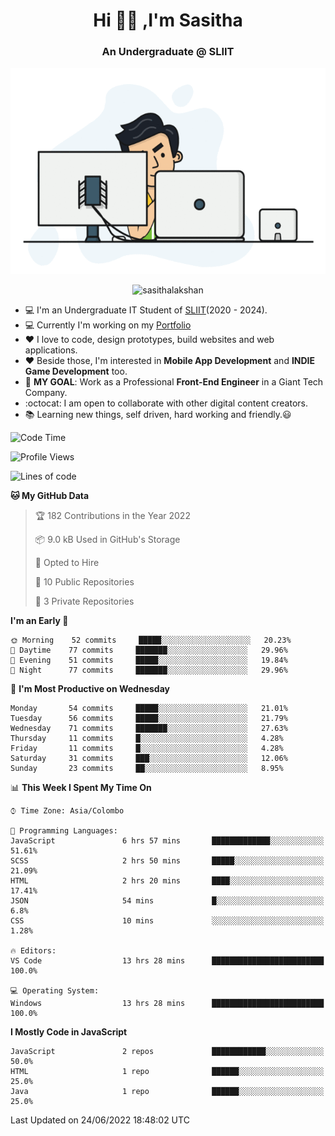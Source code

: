 <h1 align="center">Hi 🙋‍♂️ ,I'm Sasitha</h1>
<!--<h3 align="center">💻An Passionate Junior Trainee Software Developer based on Sri Lanka</h3>-->

<h3 align="center">An Undergraduate @ SLIIT</h3>

<p align="center">
  <img width="540" height="330" src="https://github.com/SasithaLakshan/SasithaLakshan/blob/main/dev.gif">
</p>
<p align="center"> <img src="https://komarev.com/ghpvc/?username=sasithalakshan&label=Profile%20views&color=0e75b6&style=flat" alt="sasithalakshan" /> </p>

- :computer: I'm an Undergraduate IT Student of [SLIIT](https://www.sliit.lk)(2020 - 2024).
- :computer: Currently I'm working on my <a href="https://SasithaLakshan.github.io" target="_blank">Portfolio</a>
- :heart: I love to code, design prototypes, build websites and web applications.
- :heart: Beside those, I'm interested in **Mobile App Development** and **INDIE Game Development** too.
- :electric_plug: **MY GOAL**: Work as a Professional **Front-End Engineer** in a Giant Tech Company.
- :octocat: I am open to collaborate with other digital content creators.
- :books: Learning new things, self driven, hard working and friendly.:smiley:

<!-- <h3 align="left">Tech Stack I'm Using</h3> -->
<!--START_SECTION:waka-->
![Code Time](http://img.shields.io/badge/Code%20Time-0%20secs-blue)

![Profile Views](http://img.shields.io/badge/Profile%20Views-0-blue)

![Lines of code](https://img.shields.io/badge/From%20Hello%20World%20I%27ve%20Written-4%20Thousand%20lines%20of%20code-blue)

**🐱 My GitHub Data** 

> 🏆 182 Contributions in the Year 2022
 > 
> 📦 9.0 kB Used in GitHub's Storage 
 > 
> 💼 Opted to Hire
 > 
> 📜 10 Public Repositories 
 > 
> 🔑 3 Private Repositories  
 > 
**I'm an Early 🐤** 

```text
🌞 Morning    52 commits     █████░░░░░░░░░░░░░░░░░░░░   20.23% 
🌆 Daytime    77 commits     ███████░░░░░░░░░░░░░░░░░░   29.96% 
🌃 Evening    51 commits     █████░░░░░░░░░░░░░░░░░░░░   19.84% 
🌙 Night      77 commits     ███████░░░░░░░░░░░░░░░░░░   29.96%

```
📅 **I'm Most Productive on Wednesday** 

```text
Monday       54 commits     █████░░░░░░░░░░░░░░░░░░░░   21.01% 
Tuesday      56 commits     █████░░░░░░░░░░░░░░░░░░░░   21.79% 
Wednesday    71 commits     ███████░░░░░░░░░░░░░░░░░░   27.63% 
Thursday     11 commits     █░░░░░░░░░░░░░░░░░░░░░░░░   4.28% 
Friday       11 commits     █░░░░░░░░░░░░░░░░░░░░░░░░   4.28% 
Saturday     31 commits     ███░░░░░░░░░░░░░░░░░░░░░░   12.06% 
Sunday       23 commits     ██░░░░░░░░░░░░░░░░░░░░░░░   8.95%

```


📊 **This Week I Spent My Time On** 

```text
⌚︎ Time Zone: Asia/Colombo

💬 Programming Languages: 
JavaScript               6 hrs 57 mins       █████████████░░░░░░░░░░░░   51.61% 
SCSS                     2 hrs 50 mins       █████░░░░░░░░░░░░░░░░░░░░   21.09% 
HTML                     2 hrs 20 mins       ████░░░░░░░░░░░░░░░░░░░░░   17.41% 
JSON                     54 mins             █░░░░░░░░░░░░░░░░░░░░░░░░   6.8% 
CSS                      10 mins             ░░░░░░░░░░░░░░░░░░░░░░░░░   1.28%

🔥 Editors: 
VS Code                  13 hrs 28 mins      █████████████████████████   100.0%

💻 Operating System: 
Windows                  13 hrs 28 mins      █████████████████████████   100.0%

```

**I Mostly Code in JavaScript** 

```text
JavaScript               2 repos             ████████████░░░░░░░░░░░░░   50.0% 
HTML                     1 repo              ██████░░░░░░░░░░░░░░░░░░░   25.0% 
Java                     1 repo              ██████░░░░░░░░░░░░░░░░░░░   25.0%

```



 Last Updated on 24/06/2022 18:48:02 UTC
<!--END_SECTION:waka-->
